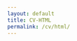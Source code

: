 ```yaml
---
layout: default
title: CV-HTML
permalink: /cv/html/
---
```

<script src="https://www.w3schools.com/lib/w3data.js"></script>
<div w3-include-html="/files/cv.html"></div> 

<script>
w3IncludeHTML();
</script>

